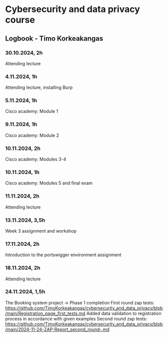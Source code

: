 # Cybersecurity and data privacy course
## Logbook - Timo Korkeakangas
### 30.10.2024, 2h
Attending lecture
### 4.11.2024, 1h
Attending lecture, installing Burp
### 5.11.2024, 1h
Cisco academy: Module 1
### 9.11.2024, 1h
Cisco academy: Module 2
### 10.11.2024, 2h
Cisco academy: Modules 3-4
### 10.11.2024, 1h
Cisco academy: Modules 5 and final exam
### 11.11.2024, 2h
Attending lecture
### 13.11.2024, 3,5h
Week 3 assignment and workshop
### 17.11.2024, 2h
Introduction to the portswigger environment assignment
### 18.11.2024, 2h
Attending lecture
### 24.11.2024, 1,5h
The Booking system project → Phase 1 completion
First round zap tests: https://github.com/TimoKorkeakangas/cybersecurity_and_data_privacy/blob/main/Registration_page_first_tests.md
Added data validation to registration process in accordance with given examples
Second round zap tests: https://github.com/TimoKorkeakangas/cybersecurity_and_data_privacy/blob/main/2024-11-24-ZAP-Report_second_round-.md
